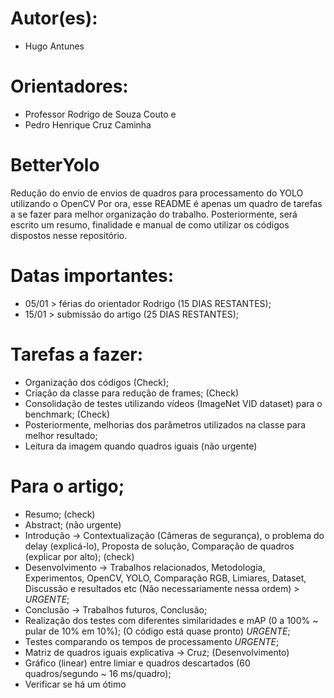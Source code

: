 # Autor(es): 
- Hugo Antunes
  
# Orientadores: 
- Professor Rodrigo de Souza Couto e
- Pedro Henrique Cruz Caminha

# BetterYolo
Redução do envio de envios de quadros para processamento do YOLO utilizando o OpenCV
Por ora, esse README é apenas um quadro de tarefas a se fazer para melhor organização do trabalho.
Posteriormente, será escrito um resumo, finalidade e manual de como utilizar os códigos dispostos nesse repositório.

# Datas importantes:
- 05/01 > férias do orientador Rodrigo (15 DIAS RESTANTES);
- 15/01 > submissão do artigo (25 DIAS RESTANTES);

# Tarefas a fazer:
- Organização dos códigos (Check);
- Criação da classe para redução de frames; (Check)
- Consolidação de testes utilizando vídeos (ImageNet VID dataset) para o benchmark; (Check)
- Posteriormente, melhorias dos parâmetros utilizados na classe para melhor resultado;
- Leitura da imagem quando quadros iguais (não urgente)
  
# Para o artigo;
- Resumo; (check)
- Abstract; (não urgente)
- Introdução -> Contextualização (Câmeras de segurança), o problema do delay (explicá-lo), Proposta de solução, Comparação de quadros (explicar por alto); (check)
- Desenvolvimento -> Trabalhos relacionados, Metodologia, Experimentos, OpenCV, YOLO, Comparação RGB, Limiares, Dataset, Discussão e resultados etc (Não necessariamente nessa ordem) > *URGENTE*;
- Conclusão -> Trabalhos futuros, Conclusão;
- Realização dos testes com diferentes similaridades e mAP (0 a 100% ~ pular de 10% em 10%); (O código está quase pronto) *URGENTE*;
- Testes comparando os tempos de processamento *URGENTE*;
- Matriz de quadros iguais explicativa -> Cruz; (Desenvolvimento) 
- Gráfico (linear) entre limiar e quadros descartados (60 quadros/segundo ~ 16 ms/quadro);
- Verificar se há um ótimo
